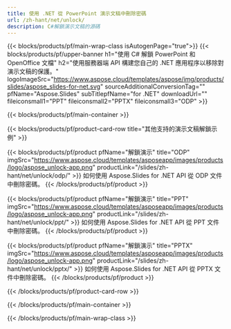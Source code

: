 ```yaml
---
title: 使用 .NET 從 PowerPoint 演示文稿中刪除密碼
url: /zh-hant/net/unlock/
description: C#解鎖演示文稿的源碼
---
```


{{< blocks/products/pf/main-wrap-class isAutogenPage="true">}}
{{< blocks/products/pf/upper-banner h1="使用 C# 解鎖 PowerPoint 和 OpenOffice 文檔" h2="使用服務器端 API 構建您自己的 .NET 應用程序以移除對演示文稿的保護。" logoImageSrc="https://www.aspose.cloud/templates/aspose/img/products/slides/aspose_slides-for-net.svg" sourceAdditionalConversionTag="" pfName="Aspose.Slides" subTitlepfName="for .NET" downloadUrl="" fileiconsmall1="PPT" fileiconsmall2="PPTX" fileiconsmall3="ODP" >}}

{{< blocks/products/pf/main-container >}}

{{< blocks/products/pf/product-card-row title="其他支持的演示文稿解鎖示例" >}}

{{< blocks/products/pf/product pfName="解鎖演示" title="ODP" imgSrc="https://www.aspose.cloud/templates/asposeapp/images/products/logo/aspose_unlock-app.png" productLink="/slides/zh-hant/net/unlock/odp/" >}}
如何使用 Aspose.Slides for .NET API 從 ODP 文件中刪除密碼。
{{< /blocks/products/pf/product >}}

{{< blocks/products/pf/product pfName="解鎖演示" title="PPT" imgSrc="https://www.aspose.cloud/templates/asposeapp/images/products/logo/aspose_unlock-app.png" productLink="/slides/zh-hant/net/unlock/ppt/" >}}
如何使用 Aspose.Slides for .NET API 從 PPT 文件中刪除密碼。
{{< /blocks/products/pf/product >}}

{{< blocks/products/pf/product pfName="解鎖演示" title="PPTX" imgSrc="https://www.aspose.cloud/templates/asposeapp/images/products/logo/aspose_unlock-app.png" productLink="/slides/zh-hant/net/unlock/pptx/" >}}
如何使用 Aspose.Slides for .NET API 從 PPTX 文件中刪除密碼。
{{< /blocks/products/pf/product >}}



{{< /blocks/products/pf/product-card-row >}}

{{< /blocks/products/pf/main-container >}}
    
{{< /blocks/products/pf/main-wrap-class >}}